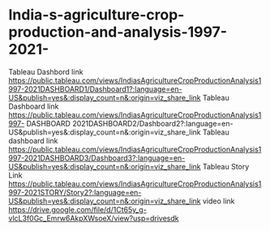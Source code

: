 # India-s-agriculture-crop-production-and-analysis-1997-2021-

Tableau Dashbord link
https://public.tableau.com/views/IndiasAgricultureCropProductionAnalysis1997-2021DASHBOARD1/Dashboard1?:language=en-US&publish=yes&:display_count=n&:origin=viz_share_link
Tableau Dashboard link
https://public.tableau.com/views/IndiasAgricultureCropProductionAnalysis1997- DASHBOARD 2021DASHBOARD2/Dashboard2?:language=en-US&publish=yes&:display_count=n&:origin=viz_share_link
Tableau dashboard link
https://public.tableau.com/views/IndiasAgricultureCropProductionAnalysis1997-2021DASHBOARD3/Dashboard3?:language=en-US&publish=yes&:display_count=n&:origin=viz_share_link
Tableau Story Link
https://public.tableau.com/views/IndiasAgricultureCropProductionAnalysis1997-2021STORY/Story2?:language=en-US&publish=yes&:display_count=n&:origin=viz_share_link
video link
https://drive.google.com/file/d/1Ct65y_g-vlcL3f0Gc_Emrw6AkpXWsoeX/view?usp=drivesdk
